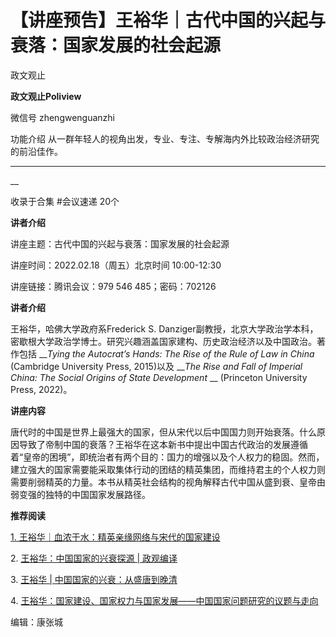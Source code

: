 

#  【讲座预告】王裕华｜古代中国的兴起与衰落：国家发展的社会起源

政文观止  

**政文观止Poliview** 

微信号 zhengwenguanzhi

功能介绍 从一群年轻人的视角出发，专业、专注、专解海内外比较政治经济研究的前沿佳作。

____

__

收录于合集 #会议速递 20个

  

**讲者介绍**

  

讲座主题：古代中国的兴起与衰落：国家发展的社会起源

讲座时间：2022.02.18（周五）北京时间 10:00-12:30

讲座链接：腾讯会议：979 546 485；密码：702126

  

 **讲者介绍**

  

王裕华，哈佛大学政府系Frederick S.
Danziger副教授，北京大学政治学本科，密歇根大学政治学博士。研究兴趣涵盖国家建构、历史政治经济以及中国政治。著作包括 ___Tying the
Autocrat’s Hands: The Rise of the Rule of Law in China_ (Cambridge University
Press, 2015)以及 ___The Rise and Fall of Imperial China: The Social Origins of
State Development_ __ (Princeton University Press, 2022)。

  

 **讲座内容**

  

唐代时的中国是世界上最强大的国家，但从宋代以后中国国力则开始衰落。什么原因导致了帝制中国的衰落？王裕华在这本新书中提出中国古代政治的发展遵循着“皇帝的困境”，即统治者有两个目的：国力的增强以及个人权力的稳固。然而，建立强大的国家需要能采取集体行动的团结的精英集团，而维持君主的个人权力则需要削弱精英的力量。本书从精英社会结构的视角解释古代中国从盛到衰、皇帝由弱变强的独特的中国国家发展路径。

  

 **推荐阅读**

  

[1\.
王裕华｜血浓于水：精英亲缘网络与宋代的国家建设](http://mp.weixin.qq.com/s?__biz=MzI5ODY0MTQ1OA==&mid=2247491729&idx=1&sn=8ec7d23bc29a68bc4a607e104e0f5fd8&chksm=eca011ccdbd798da6863166a009d429e4a732769571673cffcfab0d03a1770aaabcaa1107516&scene=21#wechat_redirect)  

2\. [王裕华：中国国家的兴衰探源 |
政观编译](http://mp.weixin.qq.com/s?__biz=MzI5ODY0MTQ1OA==&mid=2247486433&idx=1&sn=71378923e8c964361241f92d0454e9e4&chksm=eca3fabcdbd473aad05511b48c24d425edce8ff806c3d081098f56a043935ac721c8ceb51d96&scene=21#wechat_redirect)  

3\. [王裕华 |
中国国家的兴衰：从盛唐到晚清](http://mp.weixin.qq.com/s?__biz=MzI5ODY0MTQ1OA==&mid=2247488968&idx=1&sn=0ff17b153190f18f2fe618c15ef72682&chksm=eca3e495dbd46d83e0af5e1db3bd34b8d20ac0d8fb3cc5ec2ce63e444c26d7c07c1bb1938961&scene=21#wechat_redirect)  

4\.
[王裕华：国家建设、国家权力与国家发展——中国国家问题研究的议题与走向](http://mp.weixin.qq.com/s?__biz=MzI5ODY0MTQ1OA==&mid=2247484451&idx=1&sn=b6429359ba4842a2af233492f4df3bfd&chksm=eca3f57edbd47c6818216d847f6b20c287067bda8357f2f30e388bc34ac34be209158d505c90&scene=21#wechat_redirect)

  

编辑：康张城

  

